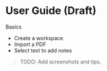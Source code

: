 # User Guide (Draft)

Basics
- Create a workspace
- Import a PDF
- Select text to add notes

> TODO: Add screenshots and tips.
